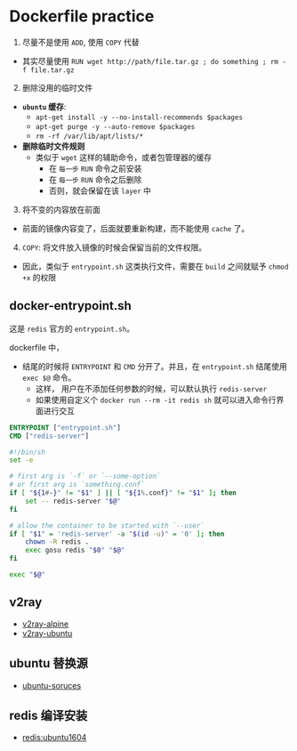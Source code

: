 # Dockerfile practice

1. 尽量不是使用 `ADD`, 使用 `COPY` 代替
  + 其实尽量使用 `RUN wget http://path/file.tar.gz ; do something ; rm -f file.tar.gz`

2. 删除没用的临时文件
  + **`ubuntu` 缓存**: 
    + `apt-get install -y --no-install-recommends $packages `
    + `apt-get purge -y --auto-remove $packages `
    + `rm -rf /var/lib/apt/lists/* `
  + **删除临时文件规则**
    + 类似于 `wget` 这样的辅助命令，或者包管理器的缓存
      + 在 `每一步` `RUN` 命令之前安装
      + 在 `每一步` `RUN` 命令之后删除
      + 否则，就会保留在该 `layer` 中

3. 将不变的内容放在前面
  + 前面的镜像内容变了，后面就要重新构建，而不能使用 `cache` 了。

4. `COPY`: 将文件放入镜像的时候会保留当前的文件权限。
  + 因此，类似于 `entrypoint.sh` 这类执行文件，需要在 `build` 之间就赋予 `chmod +x` 的权限


## docker-entrypoint.sh

这是 `redis` 官方的 `entrypoint.sh`。

dockerfile 中， 
+ 结尾的时候将 `ENTRYPOINT` 和 `CMD` 分开了。并且，在 `entrypoint.sh` 结尾使用 `exec $@` 命令。
  + 这样， 用户在不添加任何参数的时候，可以默认执行 `redis-server`
  + 如果使用自定义个 `docker run --rm -it redis sh` 就可以进入命令行界面进行交互

```dockerfile
ENTRYPOINT ["entrypoint.sh"]
CMD ["redis-server"]
```

```bash
#!/bin/sh
set -e

# first arg is `-f` or `--some-option`
# or first arg is `something.conf`
if [ "${1#-}" != "$1" ] || [ "${1%.conf}" != "$1" ]; then
	set -- redis-server "$@"
fi

# allow the container to be started with `--user`
if [ "$1" = 'redis-server' -a "$(id -u)" = '0' ]; then
	chown -R redis .
	exec gosu redis "$0" "$@"
fi

exec "$@"

```

## v2ray

+ [v2ray-alpine](https://github.com/octowhale/gitbooks-docker2-docs/blob/master/998.dockerfiles/001.v2ray/v2ray.alpine.dockerfile)
+ [v2ray-ubuntu](https://github.com/octowhale/gitbooks-docker2-docs/blob/master/998.dockerfiles/001.v2ray/v2ray.ubuntu.dockerfile)

## ubuntu 替换源

+ [ubuntu-soruces](https://github.com/octowhale/gitbooks-docker2-docs/blob/master/998.dockerfiles/002.ubuntu-cn/ubuntu-cn.dockerfile)

## redis 编译安装

+ [redis:ubuntu1604](https://github.com/octowhale/gitbooks-docker2-docs/blob/master/998.dockerfiles/003.redis-ubuntu/redis-ubuntu.dockerfile)

